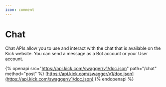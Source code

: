 ```yaml
---
icon: comment
---
```


# Chat

Chat APIs allow you to use and interact with the chat that is available on the Kick website. You can send a message as a Bot account or your User account.

{% openapi src="https://api.kick.com/swagger/v1/doc.json" path="/chat" method="post" %}
[https://api.kick.com/swagger/v1/doc.json](https://api.kick.com/swagger/v1/doc.json)
{% endopenapi %}
